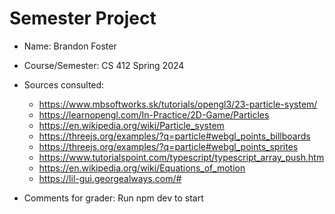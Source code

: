 # Semester Project

* Name: Brandon Foster
* Course/Semester: CS 412 Spring 2024
* Sources consulted:
    * https://www.mbsoftworks.sk/tutorials/opengl3/23-particle-system/ 
    * https://learnopengl.com/In-Practice/2D-Game/Particles
    * https://en.wikipedia.org/wiki/Particle_system
    * https://threejs.org/examples/?q=particle#webgl_points_billboards
    * https://threejs.org/examples/?q=particle#webgl_points_sprites
    * https://www.tutorialspoint.com/typescript/typescript_array_push.htm
    * https://en.wikipedia.org/wiki/Equations_of_motion
    * https://lil-gui.georgealways.com/#

* Comments for grader:  Run npm dev to start